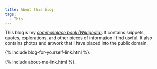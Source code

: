 ```yaml
---
title: About this blog
tags:
  - This
---
```


This blog is my *[commonplace book (Wikipedia)](https://en.wikipedia.org/wiki/Commonplace_book)*. It contains snippets, quotes, explorations, and other pieces of information I find useful. It also contains photos and artwork that I have placed into the public domain.

{% include blog-for-yourself-link.html %}.

{% include about-me-link.html %}.
